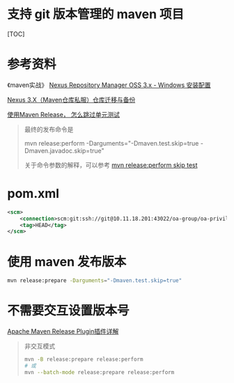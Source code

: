 # 支持 git 版本管理的 maven 项目

[TOC]

# 参考资料

《maven实战》
[Nexus Repository Manager OSS 3.x - Windows 安装配置](https://blog.csdn.net/clanguage2012/article/details/86600473)

[Nexus 3.X（Maven仓库私服）仓库迁移与备份](https://www.cnblogs.com/nethrd/p/9554163.html)

[使用Maven Release， 怎么跳过单元测试](https://hacpai.com/article/1457316942278)

> 最终的发布命令是
>
> mvn release:perform -Darguments="-Dmaven.test.skip=true -Dmaven.javadoc.skip=true"
>
>  关于命令参数的解释，可以参考 [mvn release:perform skip test](https://hacpai.com/forward?goto=http%3A%2F%2Fstackoverflow.com%2Fquestions%2F8685100%2Fhow-can-i-get-maven-release-plugin-to-skip-my-tests)


# pom.xml

```xml
<scm>
    <connection>scm:git:ssh://git@10.11.18.201:43022/oa-group/oa-privilege.git</connection>
    <tag>HEAD</tag>
</scm>
```

# 使用 maven 发布版本

```sh
mvn release:prepare -Darguments="-Dmaven.test.skip=true"
```



# 不需要交互设置版本号

[Apache Maven Release Plugin插件详解](https://blog.csdn.net/taiyangdao/article/details/82658799)

> 非交互模式
> 
> ```sh
> mvn -B release:prepare release:perform
> # 或
> mvn --batch-mode release:prepare release:perform
> ```
>
> 
